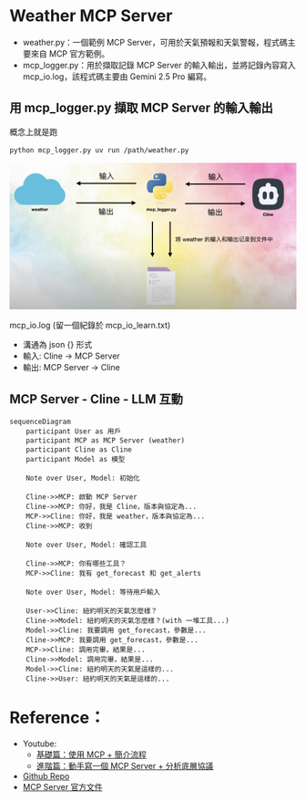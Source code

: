 # Weather MCP Server
- weather.py：一個範例 MCP Server，可用於天氣預報和天氣警報，程式碼主要來自 MCP 官方範例。
- mcp_logger.py：用於擷取記錄 MCP Server 的輸入輸出，並將記錄內容寫入 mcp_io.log，該程式碼主要由 Gemini 2.5 Pro 編寫。


## 用 mcp_logger.py 擷取 MCP Server 的輸入輸出
概念上就是跑   
```bash
python mcp_logger.py uv run /path/weather.py 
```
![示意圖](../images/mcp_logger_作用示意圖.png)

mcp_io.log (留一個紀錄於 mcp_io_learn.txt) 
- 溝通為 json {} 形式
- 輸入: Cline -> MCP Server
- 輸出: MCP Server -> Cline

## MCP Server - Cline - LLM 互動
```mermaid
sequenceDiagram
    participant User as 用戶
    participant MCP as MCP Server (weather)
    participant Cline as Cline
    participant Model as 模型

    Note over User, Model: 初始化

    Cline->>MCP: 啟動 MCP Server
    Cline->>MCP: 你好，我是 Cline，版本與協定為...
    MCP->>Cline: 你好，我是 weather，版本與協定為...
    Cline->>MCP: 收到
    
    Note over User, Model: 確認工具

    Cline->>MCP: 你有哪些工具？
    MCP->>Cline: 我有 get_forecast 和 get_alerts

    Note over User, Model: 等待用戶輸入
    
    User->>Cline: 紐約明天的天氣怎麼樣？
    Cline->>Model: 紐約明天的天氣怎麼樣？(with 一堆工具...)
    Model->>Cline: 我要調用 get_forecast，參數是...
    Cline->>MCP: 我要調用 get_forecast，參數是...
    MCP->>Cline: 調用完畢，結果是...
    Cline->>Model: 調用完畢，結果是...
    Model->>Cline: 紐約明天的天氣是這樣的...
    Cline->>User: 紐約明天的天氣是這樣的...
```



# Reference： 
- Youtube:
    - [基礎篇：使用 MCP + 簡介流程](https://www.youtube.com/watch?v=yjBUnbRgiNs)
    - [進階篇：動手寫一個 MCP Server + 分析底層協議](https://www.youtube.com/watch?v=zrs_HWkZS5w)
- [Github Repo](https://github.com/MarkTechStation/VideoCode/tree/main/MCP%E7%BB%88%E6%9E%81%E6%8C%87%E5%8D%97-%E8%BF%9B%E9%98%B6%E7%AF%87/weather)
- [MCP Server 官方文件](https://modelcontextprotocol.io/quickstart/server)